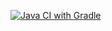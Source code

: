 [![Java CI with Gradle](https://github.com/KIP1K/cardDeliveryService/actions/workflows/gradle.yml/badge.svg)](https://github.com/KIP1K/cardDeliveryService/actions/workflows/gradle.yml)
